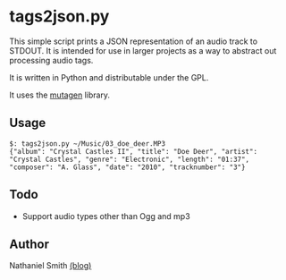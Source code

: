 tags2json.py
============

This simple script prints a JSON representation of an audio track to STDOUT. It
is intended for use in larger projects as a way to abstract out processing
audio tags.

It is written in Python and distributable under the GPL.

It uses the [mutagen](http://code.google.com/p/mutagen/ "mutagen") library.

Usage
-----

    $: tags2json.py ~/Music/03_doe_deer.MP3
    {"album": "Crystal Castles II", "title": "Doe Deer", "artist": "Crystal Castles", "genre": "Electronic", "length": "01:37", "composer": "A. Glass", "date": "2010", "tracknumber": "3"}

Todo
----
* Support audio types other than Ogg and mp3

Author
------
Nathaniel Smith [(blog)](http://chiptheglasses.com "blog")
